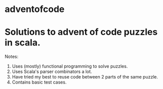 # adventofcode
Solutions to advent of code puzzles in scala.
====================================================================

Notes:
1.  Uses (mostly) functional programming to solve puzzles.
2.  Uses Scala's parser combinators a lot.
3.  Have tried my best to reuse code between 2 parts of the same puzzle.
4.  Contains basic test cases.  
